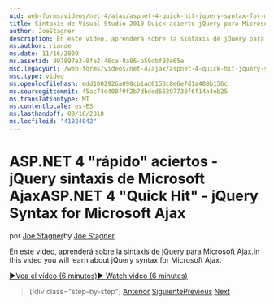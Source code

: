 ```yaml
---
uid: web-forms/videos/net-4/ajax/aspnet-4-quick-hit-jquery-syntax-for-microsoft-ajax
title: Sintaxis de Visual Studio 2010 Quick acierto jQuery para Microsoft Ajax | Microsoft Docs
author: JoeStagner
description: En este vídeo, aprenderá sobre la sintaxis de jQuery para Microsoft Ajax.
ms.author: riande
ms.date: 11/16/2009
ms.assetid: 997897e3-8fe2-46ca-8a86-b59dbf93e65e
msc.legacyurl: /web-forms/videos/net-4/ajax/aspnet-4-quick-hit-jquery-syntax-for-microsoft-ajax
msc.type: video
ms.openlocfilehash: edd1002926a098cb1ad0153c8e6e7d1a480b156c
ms.sourcegitcommit: 45ac74e400f9f2b7dbded66297730f6f14a4eb25
ms.translationtype: MT
ms.contentlocale: es-ES
ms.lasthandoff: 08/16/2018
ms.locfileid: "41824042"
---
```

<a name="aspnet-4-quick-hit---jquery-syntax-for-microsoft-ajax"></a><span data-ttu-id="299d1-103">ASP.NET 4 "rápido" aciertos - jQuery sintaxis de Microsoft Ajax</span><span class="sxs-lookup"><span data-stu-id="299d1-103">ASP.NET 4 "Quick Hit" - jQuery Syntax for Microsoft Ajax</span></span>
====================
<span data-ttu-id="299d1-104">por [Joe Stagner](https://github.com/JoeStagner)</span><span class="sxs-lookup"><span data-stu-id="299d1-104">by [Joe Stagner](https://github.com/JoeStagner)</span></span>

<span data-ttu-id="299d1-105">En este vídeo, aprenderá sobre la sintaxis de jQuery para Microsoft Ajax.</span><span class="sxs-lookup"><span data-stu-id="299d1-105">In this video you will learn about jQuery syntax for Microsoft Ajax.</span></span> 

[<span data-ttu-id="299d1-106">&#9654;Vea el vídeo (6 minutos)</span><span class="sxs-lookup"><span data-stu-id="299d1-106">&#9654; Watch video (6 minutes)</span></span>](https://channel9.msdn.com/Blogs/ASP-NET-Site-Videos/aspnet-4-quick-hit-jquery-syntax-for-microsoft-ajax)

> [!div class="step-by-step"]
> <span data-ttu-id="299d1-107">[Anterior](aspnet-4-quick-hit-the-scriptloader.md)
> [Siguiente](aspnet-4-quick-hit-ajax-data-templates.md)</span><span class="sxs-lookup"><span data-stu-id="299d1-107">[Previous](aspnet-4-quick-hit-the-scriptloader.md)
[Next](aspnet-4-quick-hit-ajax-data-templates.md)</span></span>
